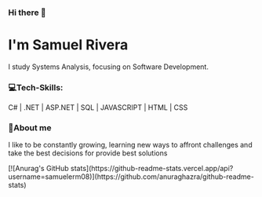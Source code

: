 ### Hi there 👋
<h1>I'm Samuel Rivera</h1>
</hr>
<div>
 <p>I study Systems Analysis, focusing on Software Development.</p>  
 <h3>💻Tech-Skills:</h3>
 <p> C# | .NET | ASP.NET | SQL | JAVASCRIPT | HTML | CSS </p>  
 <h3>📝About me</h3>
 <p>I like to be constantly growing, learning new ways to affront challenges and take the best decisions for provide best solutions</p> 
 [![Anurag's GitHub stats](https://github-readme-stats.vercel.app/api?username=samuelerm08)](https://github.com/anuraghazra/github-readme-stats)
</div>

